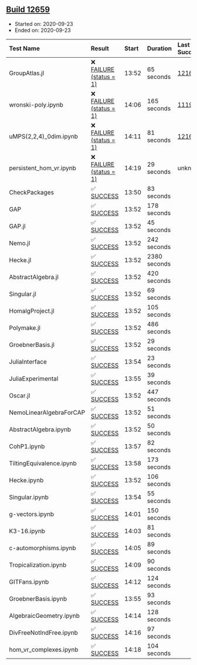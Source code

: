 ## [Build 12659](https://oscarci.mathematik.uni-kl.de/job/oscar/12659/)

* Started on: 2020-09-23
* Ended on: 2020-09-23

| Test Name    | Result | Start | Duration | Last Success | First Failure |
|:-------------|:-------|:------|:---------|:-------------|:--------------|
| GroupAtlas.jl | ❌ [FAILURE (status = 1)](https://oscarci.mathematik.uni-kl.de/job/oscar/12659/artifact/logs/build-12659/GroupAtlas.jl.log) | 13:52 | 65 seconds | [12167](https://oscarci.mathematik.uni-kl.de/job/oscar/12167/) | [12168](https://oscarci.mathematik.uni-kl.de/job/oscar/12168/) |
| wronski-poly.ipynb | ❌ [FAILURE (status = 1)](https://oscarci.mathematik.uni-kl.de/job/oscar/12659/artifact/logs/build-12659/wronski-poly.ipynb.log) | 14:06 | 165 seconds | [11192](https://oscarci.mathematik.uni-kl.de/job/oscar/11192/) | [11193](https://oscarci.mathematik.uni-kl.de/job/oscar/11193/) |
| uMPS(2,2,4)_0dim.ipynb | ❌ [FAILURE (status = 1)](https://oscarci.mathematik.uni-kl.de/job/oscar/12659/artifact/logs/build-12659/uMPS-2-2-4-_0dim.ipynb.log) | 14:11 | 81 seconds | [12167](https://oscarci.mathematik.uni-kl.de/job/oscar/12167/) | [12168](https://oscarci.mathematik.uni-kl.de/job/oscar/12168/) |
| persistent_hom_vr.ipynb | ❌ [FAILURE (status = 1)](https://oscarci.mathematik.uni-kl.de/job/oscar/12659/artifact/logs/build-12659/persistent_hom_vr.ipynb.log) | 14:19 | 29 seconds | unknown | unknown |
| CheckPackages | ✅ [SUCCESS](https://oscarci.mathematik.uni-kl.de/job/oscar/12659/artifact/logs/build-12659/CheckPackages.log) | 13:50 | 83 seconds |  |  |
| GAP | ✅ [SUCCESS](https://oscarci.mathematik.uni-kl.de/job/oscar/12659/artifact/logs/build-12659/GAP.log) | 13:52 | 178 seconds |  |  |
| GAP.jl | ✅ [SUCCESS](https://oscarci.mathematik.uni-kl.de/job/oscar/12659/artifact/logs/build-12659/GAP.jl.log) | 13:52 | 45 seconds |  |  |
| Nemo.jl | ✅ [SUCCESS](https://oscarci.mathematik.uni-kl.de/job/oscar/12659/artifact/logs/build-12659/Nemo.jl.log) | 13:52 | 242 seconds |  |  |
| Hecke.jl | ✅ [SUCCESS](https://oscarci.mathematik.uni-kl.de/job/oscar/12659/artifact/logs/build-12659/Hecke.jl.log) | 13:52 | 2380 seconds |  |  |
| AbstractAlgebra.jl | ✅ [SUCCESS](https://oscarci.mathematik.uni-kl.de/job/oscar/12659/artifact/logs/build-12659/AbstractAlgebra.jl.log) | 13:52 | 420 seconds |  |  |
| Singular.jl | ✅ [SUCCESS](https://oscarci.mathematik.uni-kl.de/job/oscar/12659/artifact/logs/build-12659/Singular.jl.log) | 13:52 | 69 seconds |  |  |
| HomalgProject.jl | ✅ [SUCCESS](https://oscarci.mathematik.uni-kl.de/job/oscar/12659/artifact/logs/build-12659/HomalgProject.jl.log) | 13:52 | 105 seconds |  |  |
| Polymake.jl | ✅ [SUCCESS](https://oscarci.mathematik.uni-kl.de/job/oscar/12659/artifact/logs/build-12659/Polymake.jl.log) | 13:52 | 486 seconds |  |  |
| GroebnerBasis.jl | ✅ [SUCCESS](https://oscarci.mathematik.uni-kl.de/job/oscar/12659/artifact/logs/build-12659/GroebnerBasis.jl.log) | 13:52 | 29 seconds |  |  |
| JuliaInterface | ✅ [SUCCESS](https://oscarci.mathematik.uni-kl.de/job/oscar/12659/artifact/logs/build-12659/JuliaInterface.log) | 13:54 | 23 seconds |  |  |
| JuliaExperimental | ✅ [SUCCESS](https://oscarci.mathematik.uni-kl.de/job/oscar/12659/artifact/logs/build-12659/JuliaExperimental.log) | 13:55 | 39 seconds |  |  |
| Oscar.jl | ✅ [SUCCESS](https://oscarci.mathematik.uni-kl.de/job/oscar/12659/artifact/logs/build-12659/Oscar.jl.log) | 13:52 | 447 seconds |  |  |
| NemoLinearAlgebraForCAP | ✅ [SUCCESS](https://oscarci.mathematik.uni-kl.de/job/oscar/12659/artifact/logs/build-12659/NemoLinearAlgebraForCAP.log) | 13:52 | 51 seconds |  |  |
| AbstractAlgebra.ipynb | ✅ [SUCCESS](https://oscarci.mathematik.uni-kl.de/job/oscar/12659/artifact/logs/build-12659/AbstractAlgebra.ipynb.log) | 13:52 | 50 seconds |  |  |
| CohP1.ipynb | ✅ [SUCCESS](https://oscarci.mathematik.uni-kl.de/job/oscar/12659/artifact/logs/build-12659/CohP1.ipynb.log) | 13:57 | 82 seconds |  |  |
| TiltingEquivalence.ipynb | ✅ [SUCCESS](https://oscarci.mathematik.uni-kl.de/job/oscar/12659/artifact/logs/build-12659/TiltingEquivalence.ipynb.log) | 13:58 | 173 seconds |  |  |
| Hecke.ipynb | ✅ [SUCCESS](https://oscarci.mathematik.uni-kl.de/job/oscar/12659/artifact/logs/build-12659/Hecke.ipynb.log) | 13:52 | 106 seconds |  |  |
| Singular.ipynb | ✅ [SUCCESS](https://oscarci.mathematik.uni-kl.de/job/oscar/12659/artifact/logs/build-12659/Singular.ipynb.log) | 13:54 | 55 seconds |  |  |
| g-vectors.ipynb | ✅ [SUCCESS](https://oscarci.mathematik.uni-kl.de/job/oscar/12659/artifact/logs/build-12659/g-vectors.ipynb.log) | 14:01 | 150 seconds |  |  |
| K3-16.ipynb | ✅ [SUCCESS](https://oscarci.mathematik.uni-kl.de/job/oscar/12659/artifact/logs/build-12659/K3-16.ipynb.log) | 14:03 | 81 seconds |  |  |
| c-automorphisms.ipynb | ✅ [SUCCESS](https://oscarci.mathematik.uni-kl.de/job/oscar/12659/artifact/logs/build-12659/c-automorphisms.ipynb.log) | 14:05 | 89 seconds |  |  |
| Tropicalization.ipynb | ✅ [SUCCESS](https://oscarci.mathematik.uni-kl.de/job/oscar/12659/artifact/logs/build-12659/Tropicalization.ipynb.log) | 14:09 | 90 seconds |  |  |
| GITFans.ipynb | ✅ [SUCCESS](https://oscarci.mathematik.uni-kl.de/job/oscar/12659/artifact/logs/build-12659/GITFans.ipynb.log) | 14:12 | 124 seconds |  |  |
| GroebnerBasis.ipynb | ✅ [SUCCESS](https://oscarci.mathematik.uni-kl.de/job/oscar/12659/artifact/logs/build-12659/GroebnerBasis.ipynb.log) | 13:55 | 93 seconds |  |  |
| AlgebraicGeometry.ipynb | ✅ [SUCCESS](https://oscarci.mathematik.uni-kl.de/job/oscar/12659/artifact/logs/build-12659/AlgebraicGeometry.ipynb.log) | 14:14 | 128 seconds |  |  |
| DivFreeNotIndFree.ipynb | ✅ [SUCCESS](https://oscarci.mathematik.uni-kl.de/job/oscar/12659/artifact/logs/build-12659/DivFreeNotIndFree.ipynb.log) | 14:16 | 97 seconds |  |  |
| hom_vr_complexes.ipynb | ✅ [SUCCESS](https://oscarci.mathematik.uni-kl.de/job/oscar/12659/artifact/logs/build-12659/hom_vr_complexes.ipynb.log) | 14:18 | 104 seconds |  |  |
